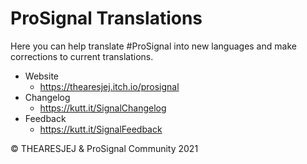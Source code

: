 # ProSignal Translations
Here you can help translate #ProSignal into new languages and make corrections to current translations.

- Website
    - https://thearesjej.itch.io/prosignal
- Changelog
    - https://kutt.it/SignalChangelog
- Feedback
    - https://kutt.it/SignalFeedback

© THEARESJEJ & ProSignal Community 2021
